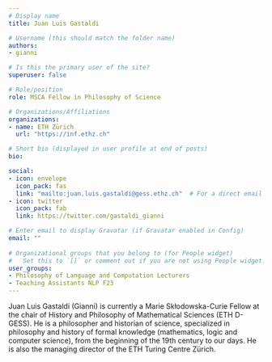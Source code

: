 ```yaml
---
# Display name
title: Juan Luis Gastaldi

# Username (this should match the folder name)
authors:
- gianni

# Is this the primary user of the site?
superuser: false

# Role/position
role: MSCA Fellow in Philosophy of Science 

# Organizations/Affiliations
organizations:
- name: ETH Zürich
  url: "https://inf.ethz.ch"

# Short bio (displayed in user profile at end of posts)
bio: 

social:
- icon: envelope
  icon_pack: fas
  link: "mailto:juan.luis.gastaldi@gess.ethz.ch"  # For a direct email link, use "mailto:test@example.org".
- icon: twitter
  icon_pack: fab
  link: https://twitter.com/gastaldi_gianni

# Enter email to display Gravatar (if Gravatar enabled in Config)
email: ""
  
# Organizational groups that you belong to (for People widget)
#   Set this to `[]` or comment out if you are not using People widget.  
user_groups:
- Philosophy of Language and Computation Lecturers
- Teaching Assistants NLP F23
---
```


Juan Luis Gastaldi (Gianni) is currently a Marie Skłodowska-Curie Fellow at the chair of History and Philosophy of Mathematical Sciences (ETH D-GESS). He is a philosopher and historian of science, specialized in philosophy and history of formal knowledge (mathematics, logic and computer science), from the beginning of the 19th century to our days. He is also the managing director of the ETH Turing Centre Zürich.
